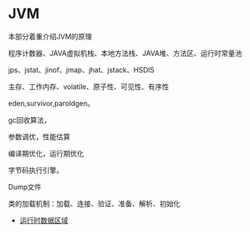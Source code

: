 # JVM

本部分着重介绍JVM的原理

程序计数器、JAVA虚拟机栈、本地方法栈、JAVA堆、方法区、运行时常量池

jps、jstat、jinof、jmap、jhat、jstack、HSDIS

主存、工作内存、volatile、原子性、可见性、有序性

eden,survivor,paroldgen。

gc回收算法，

参数调优，性能估算

编译期优化，运行期优化

字节码执行引擎。

Dump文件

类的加载机制：加载、连接、验证、准备、解析、初始化

* [运行时数据区域](yun-xing-shi-shu-ju-qu-yu.md)



